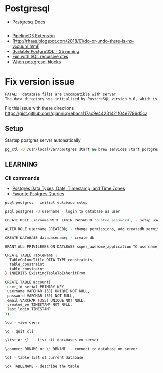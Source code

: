 # Postgresql
- [Postgresql Docs](https://www.postgresql.org/docs/manuals/)

##
- [PipelineDB Extension](https://www.pipelinedb.com/blog/pipelinedb-0-9-9-one-more-release-until-pipelinedb-is-a-postgresql-extension)
- [http://rhaas.blogspot.com/2018/01/do-or-undo-there-is-no-vacuum.html]
- [Scalable PostgreSQL - Streaming](https://blog.timescale.com/scalable-postgresql-high-availability-read-scalability-streaming-replication-fb95023e2af)
- [Fun with SQL recursive ctes](https://www.citusdata.com/blog/2018/05/15/fun-with-sql-recursive-ctes/)
- [When postgresql blocks](https://www.citusdata.com/blog/2018/02/15/when-postgresql-blocks/)


# Fix version issue

```bash
FATAL:  database files are incompatible with server
The data directory was initialized by PostgreSQL version 9.6, which is not compatible with this version 10.2.
```
Fix this issue with these directions
https://gist.github.com/giannisp/ebaca117ac9e44231421f04e7796d5ca


## Setup

Startup postgres server automatically
```bash
pg_ctl -D /usr/local/var/postgres start && brew services start postgresql
```

## LEARNING

### Cli commands
- [Postgres Data Types, Date, Timestamp, and Time Zones](https://tapoueh.org/blog/2018/04/postgresql-data-types-date-timestamp-and-time-zones/)
- [Favorite Postgres Queries](https://severalnines.com/blog/my-favorite-postgresql-queries-and-why-they-matter)

```bash
psql postgres - initial database setup

psql postgres -U username - login to database as user

CREATE ROLE username WITH LOGIN PASSWORD 'quoted password'; - setup user

ALTER ROLE username CREATEDB; - change permissions, add createdb permissions

CREATE DATABASE databasename; - create db

GRANT ALL PRIVILEGES ON DATABASE super_awesome_application TO username; - give all permissions

CREATE TABLE TableName {
  TableColumnTitle DATA_TYPE constraints,
  table_constraint
  table_constraint
} INHERITS ExistingTableToInheritFrom

CREATE TABLE account(
 user_id serial PRIMARY KEY,
 username VARCHAR (50) UNIQUE NOT NULL,
 password VARCHAR (50) NOT NULL,
 email VARCHAR (355) UNIQUE NOT NULL,
 created_on TIMESTAMP NOT NULL,
 last_login TIMESTAMP
);

\du - view users

\q - quit cli

\list or \l  - list all databases on server

\connect DBNAME or \c DBNAME  - connect to database on server

\dt - table list of current database

\d+ TABLENAME - describe the table 
```



